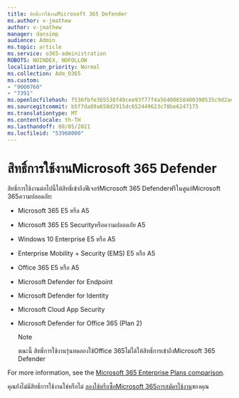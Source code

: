 ```yaml
---
title: สิทธิ์การใช้งานMicrosoft 365 Defender
ms.author: v-jmathew
author: v-jmathew
manager: dansimp
audience: Admin
ms.topic: article
ms.service: o365-administration
ROBOTS: NOINDEX, NOFOLLOW
localization_priority: Normal
ms.collection: Adm_O365
ms.custom:
- "9000760"
- "7391"
ms.openlocfilehash: f536fbfe365538f49cee93f77f4a56400658400390535c9d2ae142004b2c2274
ms.sourcegitcommit: b5f7da89a650d2915dc652449623c78be6247175
ms.translationtype: MT
ms.contentlocale: th-TH
ms.lasthandoff: 08/05/2021
ms.locfileid: "53968000"
---
```

# <a name="licenses-for-microsoft-365-defender"></a>สิทธิ์การใช้งานMicrosoft 365 Defender

สิทธิ์การใช้งานต่อไปนี้ให้สิทธิ์เข้าถึงฟีเจอร์Microsoft 365 Defenderฟรีในศูนย์Microsoft 365ความปลอดภัย:

- Microsoft 365 E5 หรือ A5
- Microsoft 365 E5 Securityหรือความปลอดภัย A5
- Windows 10 Enterprise E5 หรือ A5
- Enterprise Mobility + Security (EMS) E5 หรือ A5
- Office 365 E5 หรือ A5
- Microsoft Defender for Endpoint
- Microsoft Defender for Identity
- Microsoft Cloud App Security
- Microsoft Defender for Office 365 (Plan 2)

    > [!NOTE]
    > ขณะนี้ สิทธิ์การใช้งานรุ่นทดลองใช้Office 365ไม่ได้ให้สิทธิ์การเข้าถึงMicrosoft 365 Defender

For more information, see the [Microsoft 365 Enterprise Plans comparison](https://go.microsoft.com/fwlink/?linkid=2143458).

คุณยังไม่มีสิทธิ์การใช้งานใช่หรือไม่ [ลองใช้หรือซื้อMicrosoft 365การสมัครใช้งาน](https://go.microsoft.com/fwlink/?linkid=2143625)ของคุณ
